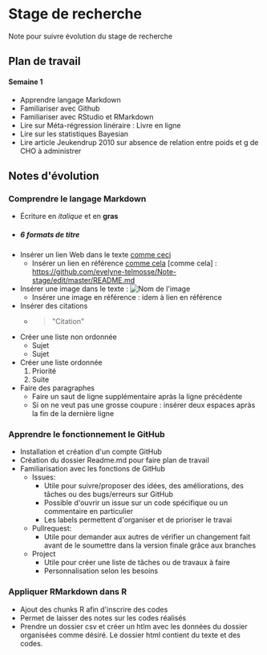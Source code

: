 # Stage de recherche
Note pour suivre évolution du stage de recherche

## Plan de travail 
#### Semaine 1
- Apprendre langage Markdown
- Familiariser avec Github
- Familiariser avec RStudio et RMarkdown
- Lire sur Méta-régression linéraire : Livre en ligne
- Lire sur les statistiques Bayesian
- Lire article Jeukendrup 2010 sur absence de relation entre poids et g de CHO à administrer

## Notes d'évolution
### Comprendre le langage Markdown
 - Écriture en _italique_ et en **gras**
 - ##### 6 formats de titre
 - Insérer un lien Web dans le texte [comme ceci](https://github.com/evelyne-telmosse/Note-stage/edit/master/README.md) 
   * Insérer un lien en référence [comme cela](https://github.com/evelyne-telmosse/Note-stage/edit/master/README.md)
 [comme cela] : https://github.com/evelyne-telmosse/Note-stage/edit/master/README.md 
 - Insérer une image dans le texte : ![Nom de l'image](URL)
   * Insérer une image en référence : idem à lien en référence
 - Insérer des citations
   * >"Citation"
 - Créer une liste non ordonnée
   * Sujet
   * Sujet
 - Créer une liste ordonnée
   1. Priorité
   2. Suite
 - Faire des paragraphes
   * Faire un saut de ligne supplémentaire apràs la ligne précédente
   * Si on ne veut pas une grosse coupure : insérer deux espaces apràs la fin de la dernière ligne
 
 ### Apprendre le fonctionnement le GitHub
 - Installation et création d'un compte GitHub
 - Création du dossier Readme.md pour faire plan de travail
 - Familiarisation avec les fonctions de GitHub
   * Issues: 
     * Utile pour suivre/proposer des idées, des améliorations, des tâches ou des bugs/erreurs sur GitHub
     * Possible d'ouvrir un issue sur un code spécifique ou un commentaire en particulier
     * Les labels permettent d'organiser et de prioriser le travai
   * Pullrequest:
     * Utile pour demander aux autres de vérifier un changement fait avant de le soumettre dans la version finale grâce aux branches
   * Project
     * Utile pour créer une liste de tâches ou de travaux à faire
     * Personnalisation selon les besoins

### Appliquer RMarkdown dans R
- Ajout des chunks R afin d'inscrire des codes 
- Permet de laisser des notes sur les codes réalisés
- Prendre un dossier csv et créer un htlm avec les données du dossier organisées comme désiré. Le dossier html contient du texte et des codes.
